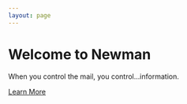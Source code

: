 ```yaml
---
layout: page
---
```


# Welcome to Newman
When you control the mail, you control...information.

[Learn More](about/)
